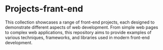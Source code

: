 # Projects-frant-end
This collection showcases a range of front-end projects, each designed to demonstrate different aspects of web development. From simple web pages to complex web applications, this repository aims to provide examples of various techniques, frameworks, and libraries used in modern front-end development.
